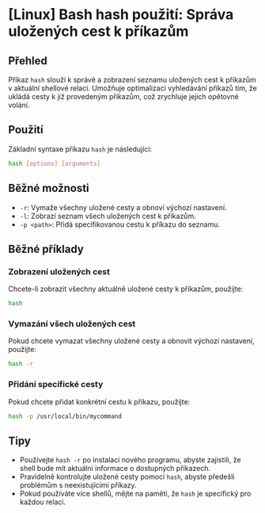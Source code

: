 # [Linux] Bash hash použití: Správa uložených cest k příkazům

## Přehled
Příkaz `hash` slouží k správě a zobrazení seznamu uložených cest k příkazům v aktuální shellové relaci. Umožňuje optimalizaci vyhledávání příkazů tím, že ukládá cesty k již provedeným příkazům, což zrychluje jejich opětovné volání.

## Použití
Základní syntaxe příkazu `hash` je následující:

```bash
hash [options] [arguments]
```

## Běžné možnosti
- `-r`: Vymaže všechny uložené cesty a obnoví výchozí nastavení.
- `-l`: Zobrazí seznam všech uložených cest k příkazům.
- `-p <path>`: Přidá specifikovanou cestu k příkazu do seznamu.

## Běžné příklady

### Zobrazení uložených cest
Chcete-li zobrazit všechny aktuálně uložené cesty k příkazům, použijte:

```bash
hash
```

### Vymazání všech uložených cest
Pokud chcete vymazat všechny uložené cesty a obnovit výchozí nastavení, použijte:

```bash
hash -r
```

### Přidání specifické cesty
Pokud chcete přidat konkrétní cestu k příkazu, použijte:

```bash
hash -p /usr/local/bin/mycommand
```

## Tipy
- Používejte `hash -r` po instalaci nového programu, abyste zajistili, že shell bude mít aktuální informace o dostupných příkazech.
- Pravidelně kontrolujte uložené cesty pomocí `hash`, abyste předešli problémům s neexistujícími příkazy.
- Pokud používáte více shellů, mějte na paměti, že `hash` je specifický pro každou relaci.
